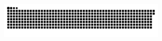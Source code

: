 <picture>
  <source media="(prefers-color-scheme: dark)" srcset="https://raw.githubusercontent.com/MarineHakobyan/MarineHakobyan/b5619223e512b8c988fae49d36b0fd5750be5e1b/github-contribution-grid-snake-dark.svg" />
  <source media="(prefers-color-scheme: light)" srcset="https://raw.githubusercontent.com/MarineHakobyan/MarineHakobyan/b5619223e512b8c988fae49d36b0fd5750be5e1b/github-contribution-grid-snake.svg" />
  <img alt="github-snake" src="https://raw.githubusercontent.com/MarineHakobyan/MarineHakobyan/b5619223e512b8c988fae49d36b0fd5750be5e1b/github-contribution-grid-snake-dark.svg" />
</picture>
